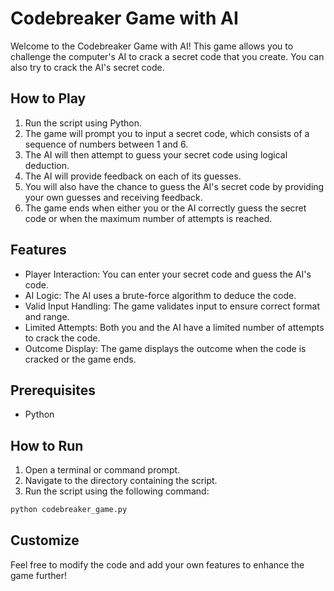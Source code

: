 # Codebreaker Game with AI

Welcome to the Codebreaker Game with AI! This game allows you to challenge the computer's AI to crack a secret code that you create. You can also try to crack the AI's secret code.

## How to Play

1. Run the script using Python.
2. The game will prompt you to input a secret code, which consists of a sequence of numbers between 1 and 6.
3. The AI will then attempt to guess your secret code using logical deduction.
4. The AI will provide feedback on each of its guesses.
5. You will also have the chance to guess the AI's secret code by providing your own guesses and receiving feedback.
6. The game ends when either you or the AI correctly guess the secret code or when the maximum number of attempts is reached.

## Features

- Player Interaction: You can enter your secret code and guess the AI's code.
- AI Logic: The AI uses a brute-force algorithm to deduce the code.
- Valid Input Handling: The game validates input to ensure correct format and range.
- Limited Attempts: Both you and the AI have a limited number of attempts to crack the code.
- Outcome Display: The game displays the outcome when the code is cracked or the game ends.

## Prerequisites

- Python

## How to Run

1. Open a terminal or command prompt.
2. Navigate to the directory containing the script.
3. Run the script using the following command:

```bash
python codebreaker_game.py
```

## Customize
Feel free to modify the code and add your own features to enhance the game further!